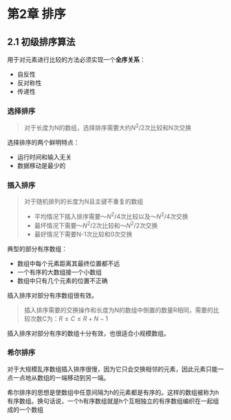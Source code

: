 # 第2章 排序

## 2.1 初级排序算法

用于对元素进行比较的方法必须实现一个**全序关系**：

* 自反性
* 反对称性
* 传递性

### 选择排序

> 对于长度为N的数组，选择排序需要大约$N^{2}/2$次比较和N次交换

选择排序的两个鲜明特点：

* 运行时间和输入无关
* 数据移动是最少的

### 插入排序

> 对于随机排列的长度为N且主键不重复的数组
>
> * 平均情况下插入排序需要$～N^{2}/4$次比较以及$～N^{2}/4$次交换
> * 最坏情况下需要$～N^{2}/2$次比较和$～N^{2}/2$次交换
> * 最好情况下需要N-1次比较和0次交换

典型的部分有序数组：

* 数组中每个元素距离其最终位置都不远
* 一个有序的大数组接一个小数组
* 数组中只有几个元素的位置不正确

插入排序对部分有序数组很有效。

> 插入排序需要的交换操作和长度为N的数组中倒置的数量R相同，需要的比较次数C为：$R\le C \le R+N-1$

插入排序对部分有序的数组十分有效，也很适合小规模数组。

### 希尔排序

对于大规模乱序数组插入排序很慢，因为它只会交换相邻的元素，因此元素只能一点一点地从数组的一端移动到另一端。

希尔排序的思想是使数组中任意间隔为h的元素都是有序的。这样的数组被称为h有序数组。换句话说，一个h有序数组就是h个互相独立的有序数组编织在一起组成的一个数组